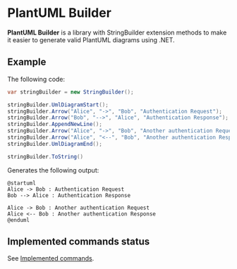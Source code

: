 # PlantUML Builder

**PlantUML Builder** is a library with StringBuilder extension methods to make it easier to generate valid PlantUML diagrams using .NET.

## Example

The following code:
```csharp
var stringBuilder = new StringBuilder();

stringBuilder.UmlDiagramStart();
stringBuilder.Arrow("Alice", "->", "Bob", "Authentication Request");
stringBuilder.Arrow("Bob", "-->", "Alice", "Authentication Response");
stringBuilder.AppendNewLine();
stringBuilder.Arrow("Alice", "->", "Bob", "Another authentication Request");
stringBuilder.Arrow("Alice", "<--", "Bob", "Another authentication Response");
stringBuilder.UmlDiagramEnd();

stringBuilder.ToString()
```

Generates the following output:
```plantuml
@startuml
Alice -> Bob : Authentication Request
Bob --> Alice : Authentication Response

Alice -> Bob : Another authentication Request
Alice <-- Bob : Another authentication Response
@enduml
```

## Implemented commands status

See [Implemented commands](./docs/commands.md).
